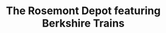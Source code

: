 ---
title: "The Rosemont Depot featuring Berkshire Trains"
url: /lexington/the-rosemont-depot-featuring-berkshire-trains/
shop: toys
---